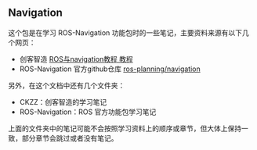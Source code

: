 ## Navigation

这个包是在学习 ROS-Navigation 功能包时的一些笔记，主要资料来源有以下几个网页：
* 创客智造 [ROS与navigation教程 教程](https://www.ncnynl.com/category/ros-navigation/)
* ROS-Navigation 官方github仓库 [ros-planning/navigation](https://github.com/ros-planning/navigation)

另外，在这个文档中还有几个文件夹：
* CKZZ：创客智造的学习笔记
* ROS-Navigation：ROS 官方功能包学习笔记

上面的文件夹中的笔记可能不会按照学习资料上的顺序或章节，但大体上保持一致，部分章节会跳过或者没有笔记。
